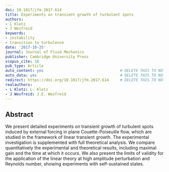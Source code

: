 ```yaml
---
doi: 10.1017/jfm.2017.614
title: Experiments on transient growth of turbulent spots
authors:
- L Klotz
- J Wesfreid
keywords:
- instability
- transition to turbulence
date: '2017-10-25'
journal: Journal of Fluid Mechanics
publisher: Cambridge University Press
scopus_cite: 16
pub_type: Article
auto_content: yes                                  # DELETE THIS TO NOT AUTO GENERATE CONTENT
auto_data: yes                                     # DELETE THIS TO NOT AUTO GENERATE METADATA
redirect: https://doi.org/10.1017/jfm.2017.614     # DELETE THIS TO NOT REDIRECT
realauthors:
- L Klotz: L. Klotz
- J Wesfreid: J.E. Wesfreid
---
```



## Abstract
We present detailed experiments on transient growth of turbulent spots induced by external forcing in plane Couette-Poiseuille flow, which are studied in the framework of linear transient growth. The experimental investigation is supplemented with full theoretical analysis. We compare quantitatively the experimental and theoretical results, including maximal gain and the time at which it occurs. We also present the limits of validity for the application of the linear theory at high amplitude perturbation and Reynolds number, showing experiments with self-sustained states.
